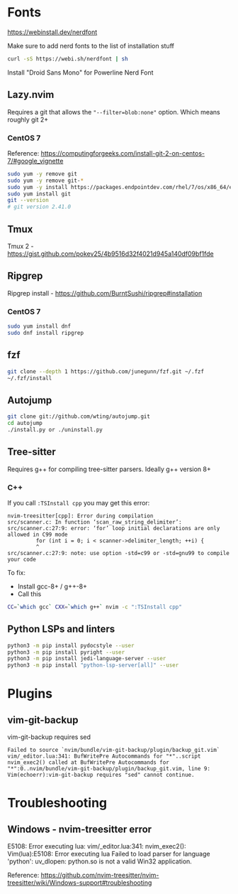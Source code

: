 # Fonts
https://webinstall.dev/nerdfont

Make sure to add nerd fonts to the list of installation stuff

```sh
curl -sS https://webi.sh/nerdfont | sh
```

Install "Droid Sans Mono" for Powerline Nerd Font


## Lazy.nvim
Requires a git that allows the `"--filter=blob:none"` option. Which means roughly git 2+

### CentOS 7
Reference: https://computingforgeeks.com/install-git-2-on-centos-7/#google_vignette
```sh
sudo yum -y remove git
sudo yum -y remove git-*
sudo yum -y install https://packages.endpointdev.com/rhel/7/os/x86_64/endpoint-repo.x86_64.rpm
sudo yum install git
git --version
# git version 2.41.0
```


## Tmux
Tmux 2 - https://gist.github.com/pokev25/4b9516d32f4021d945a140df09bf1fde


## Ripgrep
Ripgrep install - https://github.com/BurntSushi/ripgrep#installation


### CentOS 7
```sh
sudo yum install dnf
sudo dnf install ripgrep
```


## fzf
```sh
git clone --depth 1 https://github.com/junegunn/fzf.git ~/.fzf
~/.fzf/install
```


## Autojump
```sh
git clone git://github.com/wting/autojump.git
cd autojump
./install.py or ./uninstall.py
```


## Tree-sitter
Requires g++ for compiling tree-sitter parsers. Ideally g++ version 8+

### C++
If you call `:TSInstall cpp` you may get this error:

```
nvim-treesitter[cpp]: Error during compilation
src/scanner.c: In function ‘scan_raw_string_delimiter’:
src/scanner.c:27:9: error: ‘for’ loop initial declarations are only allowed in C99 mode
         for (int i = 0; i < scanner->delimiter_length; ++i) {
         ^
src/scanner.c:27:9: note: use option -std=c99 or -std=gnu99 to compile your code
```

To fix:
- Install gcc-8+ / g++-8+
- Call this

```sh
CC=`which gcc` CXX=`which g++` nvim -c ":TSInstall cpp"
```


## Python LSPs and linters
```sh
python3 -m pip install pydocstyle --user
python3 -m pip install pyright --user
python3 -m pip install jedi-language-server --user
python3 -m pip install "python-lsp-server[all]" --user
```

# Plugins
## vim-git-backup
vim-git-backup requires sed

```
Failed to source `nvim/bundle/vim-git-backup/plugin/backup_git.vim`
vim/_editor.lua:341: BufWritePre Autocommands for "*"..script nvim_exec2() called at BufWritePre Autocommands for "*":0..nvim/bundle/vim-git-backup/plugin/backup_git.vim, line 9: Vim(echoerr):vim-git-backup requires "sed" cannot continue.
```


# Troubleshooting
## Windows - nvim-treesitter error
E5108: Error executing lua: vim/_editor.lua:341: nvim_exec2(): Vim(lua):E5108: Error executing lua Failed to load parser for language 'python': uv_dlopen: python.so is not a valid Win32 application.

Reference: https://github.com/nvim-treesitter/nvim-treesitter/wiki/Windows-support#troubleshooting
